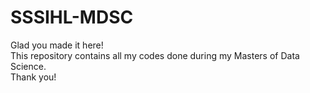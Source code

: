 # SSSIHL-MDSC

Glad you made it here!<br>
This repository contains all my codes done during my Masters of Data Science.<br>
Thank you!
